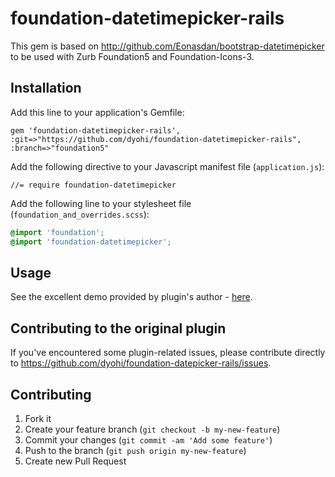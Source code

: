# foundation-datetimepicker-rails

This gem is based on http://github.com/Eonasdan/bootstrap-datetimepicker to be used with Zurb Foundation5 and Foundation-Icons-3.

## Installation

Add this line to your application's Gemfile:

    gem 'foundation-datetimepicker-rails', :git=>"https://github.com/dyohi/foundation-datetimepicker-rails", :branch=>"foundation5"

Add the following directive to your Javascript manifest file (`application.js`):

    //= require foundation-datetimepicker

Add the following line to your stylesheet file (`foundation_and_overrides.scss`):

```scss
@import 'foundation';
@import 'foundation-datetimepicker';
```

## Usage

See the excellent demo provided by plugin's author - [here](http://eonasdan.github.io/bootstrap-datetimepicker/).

## Contributing to the original plugin

If you've encountered some plugin-related issues, please contribute directly to https://github.com/dyohi/foundation-datepicker-rails/issues.

## Contributing

1. Fork it
2. Create your feature branch (`git checkout -b my-new-feature`)
3. Commit your changes (`git commit -am 'Add some feature'`)
4. Push to the branch (`git push origin my-new-feature`)
5. Create new Pull Request
